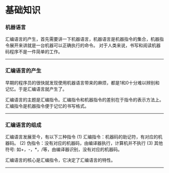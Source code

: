 # 基础知识


### 机器语言

汇编语言的产生，首先需要讲一下机器语言，机器语言是机器指令的集合，机器指令展开来讲就是一台机器可以正确执行的命令。
对于人类来说，书写和阅读机器码程序不是一件简单的工作。

***
### 汇编语言的产生

早期的程序员的很快就发现使用机器语言带来的麻烦，都是1和0十分难以辨别和记忆。于是汇编语言就产生了。

汇编语言的主题是汇编指令。汇编指令和机器指令的差别在于指令的表示方法上。汇编指令是机器指令便于记忆的书写格式。

***
### 汇编语言的组成

汇编语言发展至今，有以下三种指令
(1) 汇编指令：机器码的助记符，有对应的机器码。
(2) 伪指令：没有对应的机器码，由编译器执行，计算机并不执行
(3) 其他符号: 如+，-，*，/等，由编译器识别，没有对应的机器码。

汇编语言的核心是汇编指令，它决定了汇编语言的特性。

***



